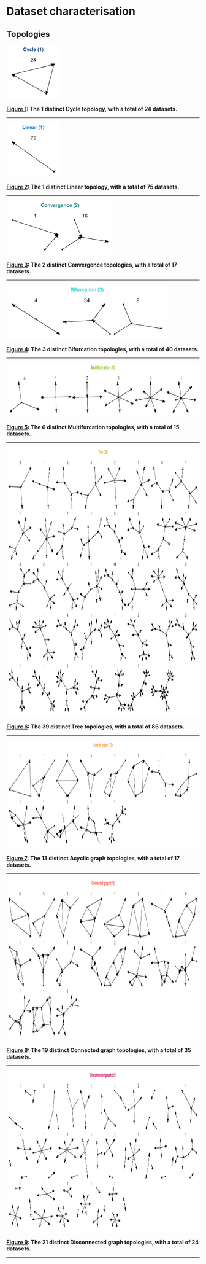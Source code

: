 
# Dataset characterisation

## Topologies

<p>

<a name = 'fig_cycle_topologies'></a>
<img src = ".figures/cycle_topologies.png" width = "140" height = "140" />

</p>

<p>

<strong>[**Figure 1**](#fig_cycle_topologies): The 1 distinct Cycle
topology, with a total of 24 datasets.</strong>

</p>

-----

<p>

<a name = 'fig_linear_topologies'></a>
<img src = ".figures/linear_topologies.png" width = "140" height = "140" />

</p>

<p>

<strong>[**Figure 2**](#fig_linear_topologies): The 1 distinct Linear
topology, with a total of 75 datasets.</strong>

</p>

-----

<p>

<a name = 'fig_convergence_topologies'></a>
<img src = ".figures/convergence_topologies.png" width = "280" height = "140" />

</p>

<p>

<strong>[**Figure 3**](#fig_convergence_topologies): The 2 distinct
Convergence topologies, with a total of 17 datasets.</strong>

</p>

-----

<p>

<a name = 'fig_bifurcation_topologies'></a>
<img src = ".figures/bifurcation_topologies.png" width = "420" height = "140" />

</p>

<p>

<strong>[**Figure 4**](#fig_bifurcation_topologies): The 3 distinct
Bifurcation topologies, with a total of 40 datasets.</strong>

</p>

-----

<p>

<a name = 'fig_multifurcation_topologies'></a>
<img src = ".figures/multifurcation_topologies.png" width = "840" height = "140" />

</p>

<p>

<strong>[**Figure 5**](#fig_multifurcation_topologies): The 6 distinct
Multifurcation topologies, with a total of 15 datasets.</strong>

</p>

-----

<p>

<a name = 'fig_tree_topologies'></a>
<img src = ".figures/tree_topologies.png" width = "1120" height = "700" />

</p>

<p>

<strong>[**Figure 6**](#fig_tree_topologies): The 39 distinct Tree
topologies, with a total of 86 datasets.</strong>

</p>

-----

<p>

<a name = 'fig_acyclic_graph_topologies'></a>
<img src = ".figures/acyclic_graph_topologies.png" width = "1120" height = "280" />

</p>

<p>

<strong>[**Figure 7**](#fig_acyclic_graph_topologies): The 13 distinct
Acyclic graph topologies, with a total of 17 datasets.</strong>

</p>

-----

<p>

<a name = 'fig_graph_topologies'></a>
<img src = ".figures/graph_topologies.png" width = "1120" height = "420" />

</p>

<p>

<strong>[**Figure 8**](#fig_graph_topologies): The 19 distinct Connected
graph topologies, with a total of 35 datasets.</strong>

</p>

-----

<p>

<a name = 'fig_disconnected_graph_topologies'></a>
<img src = ".figures/disconnected_graph_topologies.png" width = "1120" height = "420" />

</p>

<p>

<strong>[**Figure 9**](#fig_disconnected_graph_topologies): The 21
distinct Disconnected graph topologies, with a total of 24
datasets.</strong>

</p>

-----
